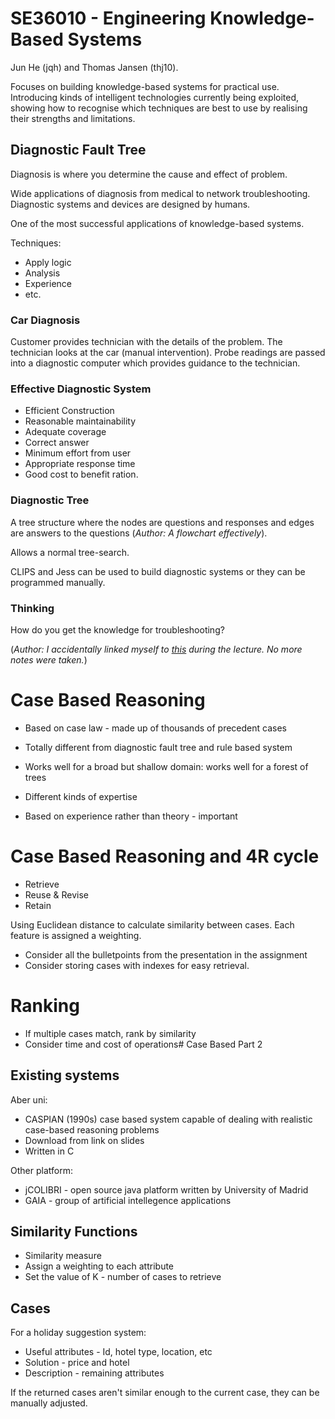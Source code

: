 # SE36010 - Engineering Knowledge-Based Systems

Jun He (jqh) and Thomas Jansen (thj10).

Focuses on building knowledge-based systems for practical use. Introducing kinds of intelligent technologies currently being exploited, showing how to recognise which techniques are best to use by realising their strengths and limitations.



## Diagnostic Fault Tree

Diagnosis is where you determine the cause and effect of problem.

Wide applications of diagnosis from medical to network troubleshooting. Diagnostic systems and devices are designed by humans.

One of the most successful applications of knowledge-based systems.

Techniques:

* Apply logic
* Analysis
* Experience
* etc.


### Car Diagnosis

Customer provides technician with the details of the problem. The technician looks at the car (manual intervention). Probe readings are passed into a diagnostic computer which provides guidance to the technician.


### Effective Diagnostic System

* Efficient Construction
* Reasonable maintainability
* Adequate coverage
* Correct answer
* Minimum effort from user
* Appropriate response time
* Good cost to benefit ration.


### Diagnostic Tree

A tree structure where the nodes are questions and responses and edges are answers to the questions (*Author: A flowchart effectively*).

Allows a normal tree-search.

CLIPS and Jess can be used to build diagnostic systems or they can be programmed manually.


### Thinking

How do you get the knowledge for troubleshooting?

(*Author: I accidentally linked myself to [this](http://www.mez.co.uk/haynes.html) during the lecture. No more notes were taken.*)
# Case Based Reasoning

* Based on case law - made up of thousands of precedent cases
* Totally different from diagnostic fault tree and rule based system

* Works well for a broad but shallow domain: works well for a forest of trees
* Different kinds of expertise
* Based on experience rather than theory - important

# Case Based Reasoning and 4R cycle

* Retrieve
* Reuse & Revise
* Retain

Using Euclidean distance to calculate similarity between cases. Each feature is assigned a weighting.

* Consider all the bulletpoints from the presentation in the assignment
* Consider storing cases with indexes for easy retrieval.

# Ranking

* If multiple cases match, rank by similarity
* Consider time and cost of operations# Case Based Part 2

## Existing systems

Aber uni:

* CASPIAN (1990s) case based system capable of dealing with realistic case-based reasoning problems
* Download from link on slides
* Written in C

Other platform:
* jCOLIBRI - open source java platform written by University of Madrid
* GAIA - group of artificial intellegence applications

## Similarity Functions

* Similarity measure
* Assign a weighting to each attribute
* Set the value of K - number of cases to retrieve

## Cases

For a holiday suggestion system:
* Useful attributes - Id, hotel type, location, etc
* Solution - price and hotel
* Description - remaining attributes

If the returned cases aren't similar enough to the current case, they can be manually adjusted.

